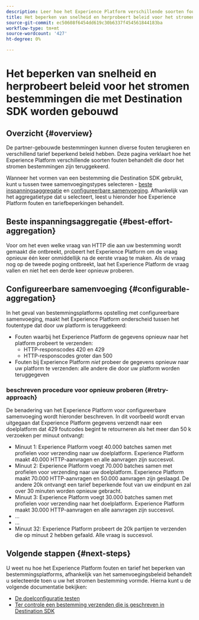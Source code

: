 ```yaml
---
description: Leer hoe het Experience Platform verschillende soorten fouten behandelt die door het stromen bestemmingen zijn teruggekeerd en hoe het opnieuw probeert om gegevens naar het bestemmingsplatform te verzenden.
title: Het beperken van snelheid en herprobeert beleid voor het stromen bestemmingen die met Destination SDK worden gebouwd
source-git-commit: ec50608f6454dd619c30b6337f454561844183ba
workflow-type: tm+mt
source-wordcount: '427'
ht-degree: 0%

---
```


# Het beperken van snelheid en herprobeert beleid voor het stromen bestemmingen die met Destination SDK worden gebouwd

## Overzicht {#overview}

De partner-gebouwde bestemmingen kunnen diverse fouten terugkeren en verschillend tarief beperkend beleid hebben. Deze pagina verklaart hoe het Experience Platform verschillende soorten fouten behandelt die door het stromen bestemmingen zijn teruggekeerd.

Wanneer het vormen van een bestemming die Destination SDK gebruikt, kunt u tussen twee samenvoegingstypes selecteren - [beste inspanningsaggregatie](/help/destinations/destination-sdk/destination-configuration.md#best-effort-aggregation) en [configureerbare samenvoeging](/help/destinations/destination-sdk/destination-configuration.md#configurable-aggregation). Afhankelijk van het aggregatietype dat u selecteert, leest u hieronder hoe Experience Platform fouten en tariefbeperkingen behandelt.

## Beste inspanningsaggregatie {#best-effort-aggregation}

Voor om het even welke vraag van HTTP die aan uw bestemming wordt gemaakt die ontbreekt, probeert het Experience Platform om de vraag opnieuw één keer onmiddellijk na de eerste vraag te maken. Als de vraag nog op de tweede poging ontbreekt, laat het Experience Platform de vraag vallen en niet het een derde keer opnieuw proberen.

## Configureerbare samenvoeging {#configurable-aggregation}

In het geval van bestemmingsplatforms opstelling met configureerbare samenvoeging, maakt het Experience Platform onderscheid tussen het foutentype dat door uw platform is teruggekeerd:

* Fouten waarbij het Experience Platform de gegevens opnieuw naar het platform probeert te verzenden:
   * HTTP-responscodes 420 en 429
   * HTTP-responscodes groter dan 500
* Fouten bij Experience Platform *niet* probeer de gegevens opnieuw naar uw platform te verzenden: alle andere die door uw platform worden teruggegeven

### beschreven procedure voor opnieuw proberen {#retry-approach}

De benadering van het Experience Platform voor configureerbare samenvoeging wordt hieronder beschreven. In dit voorbeeld wordt ervan uitgegaan dat Experience Platform gegevens verzendt naar een doelplatform dat 429 foutcodes begint te retourneren als het meer dan 50 k verzoeken per minuut ontvangt:

* Minuut 1: Experience Platform voegt 40.000 batches samen met profielen voor verzending naar uw doelplatform. Experience Platform maakt 40.000 HTTP-aanvragen en alle aanvragen zijn succesvol.
* Minuut 2: Experience Platform voegt 70.000 batches samen met profielen voor verzending naar uw doelplatform. Experience Platform maakt 70.000 HTTP-aanvragen en 50.000 aanvragen zijn geslaagd. De andere 20k ontvangt een tarief beperkende fout van uw eindpunt en zal over 30 minuten worden opnieuw gebracht.
* Minuut 3: Experience Platform voegt 30.000 batches samen met profielen voor verzending naar het doelplatform. Experience Platform maakt 30.000 HTTP-aanvragen en alle aanvragen zijn succesvol.
* ...
* ...
* Minuut 32: Experience Platform probeert de 20k partijen te verzenden die op minuut 2 hebben gefaald. Alle vraag is succesvol.

## Volgende stappen {#next-steps}

U weet nu hoe het Experience Platform fouten en tarief het beperken van bestemmingsplatforms, afhankelijk van het samenvoegingsbeleid behandelt u selecteerde toen u uw het stromen bestemming vormde. Hierna kunt u de volgende documentatie bekijken:

* [De doelconfiguratie testen](/help/destinations/destination-sdk/test-destination.md)
* [Ter controle een bestemming verzenden die is geschreven in Destination SDK](/help/destinations/destination-sdk/submit-destination.md)
